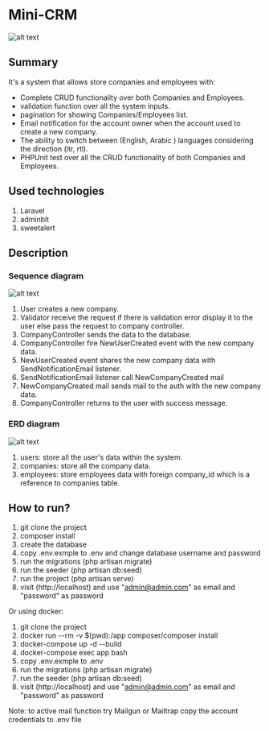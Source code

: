 # Mini-CRM
 ![alt text](https://github.com/ahmedwael49674/Mini-CRM/blob/master/diagrams/view.png)
## Summary
It's a system that allows store companies and employees with: 
- Complete CRUD functionality over both Companies and Employees.
- validation function over all the system inputs.
- pagination for showing Companies/Employees list.
- Email notification for the account owner when the account used to create a new company.
- The ability to switch between (English, Arabic ) languages considering the direction (ltr, rtl).
- PHPUnit test over all the CRUD functionality of both Companies and Employees.

## Used technologies
1. Laravel
2. adminbit
3. sweetalert

## Description
### Sequence  diagram 
 ![alt text](https://github.com/ahmedwael49674/Mini-CRM/blob/master/diagrams/Sequence%20Diagram.jpg)
1. User creates a new company.
2. Validator receive the request if there is validation error display it to the user else pass the request to company controller.
3. CompanyController sends the data to the database.
4. CompanyController fire NewUserCreated event with the new company data.
5. NewUserCreated event shares the new company data with SendNotificationEmail listener.
6. SendNotificationEmail listener call NewCompanyCreated mail
7. NewCompanyCreated mail sends mail to the auth with the new company data.
8. CompanyController returns to the user with success message.

### ERD  diagram 
 ![alt text](https://github.com/ahmedwael49674/Mini-CRM/blob/master/diagrams/ERD.png)
 1. users: store all the user's data within the system.
 2. companies: store all the company data.
 3. employees: store employees data with foreign company_id which is a reference to companies table.
 
## How to run?

1. git clone the project
2. composer install
3. create the database
4. copy .env.exmple to .env and change database username and password
5. run the migrations (php artisan migrate)
6. run the seeder (php artisan db:seed)
7. run the project (php artisan serve)
8. visit (http://localhost) and use "admin@admin.com" as email and "password" as password

Or using docker:
1. git clone the project
2. docker run --rm -v $(pwd):/app composer/composer install
3. docker-compose up -d --build
4. docker-compose exec app bash
5. copy .env.exmple to .env
6. run the migrations (php artisan migrate)
7. run the seeder (php artisan db:seed)
8. visit (http://localhost) and use "admin@admin.com" as email and "password" as password

Note: to active mail function try Mailgun or Mailtrap copy the account credentials to .env file
